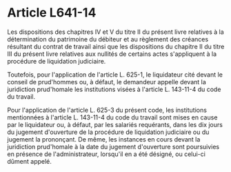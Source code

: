 # Article L641-14

Les dispositions des chapitres IV et V du titre II du présent livre relatives à la détermination du patrimoine du débiteur et au règlement des créances résultant du contrat de travail ainsi que les dispositions du chapitre II du titre III du présent livre relatives aux nullités de certains actes s'appliquent à la procédure de liquidation judiciaire.

Toutefois, pour l'application de l'article L. 625-1, le liquidateur cité devant le conseil de prud'hommes ou, à défaut, le demandeur appelle devant la juridiction prud'homale les institutions visées à l'article L. 143-11-4 du code du travail.

Pour l'application de l'article L. 625-3 du présent code, les institutions mentionnées à l'article L. 143-11-4 du code du travail sont mises en cause par le liquidateur ou, à défaut, par les salariés requérants, dans les dix jours du jugement d'ouverture de la procédure de liquidation judiciaire ou du jugement la prononçant. De même, les instances en cours devant la juridiction prud'homale à la date du jugement d'ouverture sont poursuivies en présence de l'administrateur, lorsqu'il en a été désigné, ou celui-ci dûment appelé.
